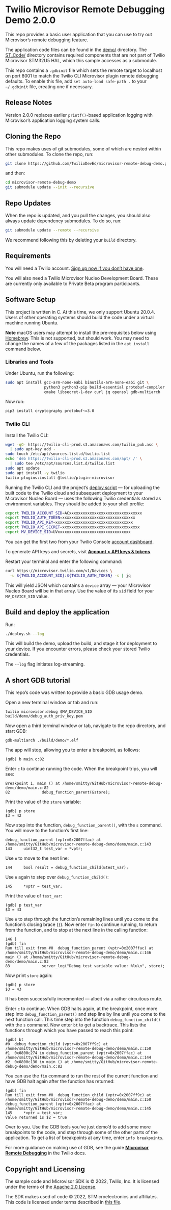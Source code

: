 # Twilio Microvisor Remote Debugging Demo 2.0.0

This repo provides a basic user application that you can use to try out Microvisor’s remote debugging feature.

The application code files can be found in the [demo/](demo/) directory. The [ST_Code/](ST_Code/) directory contains required components that are not part of Twilio Microvisor STM32U5 HAL, which this sample accesses as a submodule.

This repo contains a `.gdbinit` file which sets the remote target to localhost on port 8001 to match the Twilio CLI Microvisor plugin remote debugging defaults. To enable this file, add `set auto-load safe-path .` to your `~/.gdbinit` file, creating one if necessary.

## Release Notes

Version 2.0.0 replaces earlier `printf()`-based application logging with Microvisor’s application logging system calls.

## Cloning the Repo

This repo makes uses of git submodules, some of which are nested within other submodules. To clone the repo, run:

```bash
git clone https://github.com/TwilioDevEd/microvisor-remote-debug-demo.git
```

and then:

```bash
cd microvisor-remote-debug-demo
git submodule update --init --recursive
```

## Repo Updates

When the repo is updated, and you pull the changes, you should also always update dependency submodules. To do so, run:

```bash
git submodule update --remote --recursive
```

We recommend following this by deleting your `build` directory.

## Requirements

You will need a Twilio account. [Sign up now if you don’t have one](https://www.twilio.com/try-twilio).

You will also need a Twilio Microvisor Nucleo Development Board. These are currently only available to Private Beta program participants.

## Software Setup

This project is written in C. At this time, we only support Ubuntu 20.0.4. Users of other operating systems should build the code under a virtual machine running Ubuntu.

**Note** macOS users may attempt to install the pre-requisites below using [Homebrew](https://brew.sh). This is not supported, but should work. You may need to change the names of a few of the packages listed in the `apt install` command below.

### Libraries and Tools

Under Ubuntu, run the following:

```bash
sudo apt install gcc-arm-none-eabi binutils-arm-none-eabi git \
                 python3 python3-pip build-essential protobuf-compiler \
                 cmake libsecret-1-dev curl jq openssl gdb-multiarch
```

Now run:

```bash
pip3 install cryptography protobuf~=3.0
```

### Twilio CLI

Install the Twilio CLI:

```bash
wget -qO- https://twilio-cli-prod.s3.amazonaws.com/twilio_pub.asc \
  | sudo apt-key add -
sudo touch /etc/apt/sources.list.d/twilio.list
echo 'deb https://twilio-cli-prod.s3.amazonaws.com/apt/ /' \
  | sudo tee /etc/apt/sources.list.d/twilio.list
sudo apt update
sudo apt install -y twilio
twilio plugins:install @twilio/plugin-microvisor
```

Running the Twilio CLI and the project’s [deploy script](./deploy.sh) — for uploading the built code to the Twilio cloud and subsequent deployment to your Microvisor Nucleo Board — uses the following Twilio credentials stored as environment variables. They should be added to your shell profile:

```bash
export TWILIO_ACCOUNT_SID=ACxxxxxxxxxxxxxxxxxxxxxxxxxxxxxxxx
export TWILIO_AUTH_TOKEN=xxxxxxxxxxxxxxxxxxxxxxxxxxxxxxxx
export TWILIO_API_KEY=xxxxxxxxxxxxxxxxxxxxxxxxxxxxxxxxxx
export TWILIO_API_SECRET=xxxxxxxxxxxxxxxxxxxxxxxxxxxxxxxxxx
export MV_DEVICE_SID=UVxxxxxxxxxxxxxxxxxxxxxxxxxxxxxxxx
```

You can get the first two from your Twilio Console [account dashboard](https://console.twilio.com/).

To generate API keys and secrets, visit [**Account > API keys & tokens**](https://twilio.com/console/project/api-keys/).

Restart your terminal and enter the following command:

```bash
curl https://microvisor.twilio.com/v1/Devices \
  -u ${TWILIO_ACCOUNT_SID}:${TWILIO_AUTH_TOKEN} -s | jq
```

This will yield JSON which contains a `device` array — your Microvisor Nucleo Board will be in that array. Use the value of its `sid` field for your `MV_DEVICE_SID` value.

## Build and deploy the application

Run:

```bash
./deploy.sh --log
```

This will build the demo, upload the build, and stage it for deployment to your device. If you encounter errors, please check your stored Twilio credentials.

The `--log` flag initiates log-streaming.

## A short GDB tutorial

This repo’s code was written to provide a basic GDB usage demo.

Open a new terminal window or tab and run:

```
twilio microvisor:debug $MV_DEVICE_SID build/demo/debug_auth_priv_key.pem
```

Now open a third terminal window or tab, navigate to the repo directory, and start GDB:

```
gdb-multiarch ./build/demo/*.elf
```

The app will stop, allowing you to enter a breakpoint, as follows:

```
(gdb) b main.c:82
```

Enter `c` to continue running the code. When the breakpoint trips, you will see:

```
Breakpoint 1, main () at /home/smitty/GitHub/microvisor-remote-debug-demo/demo/main.c:82
82	            debug_function_parent(&store);
```

Print the value of the `store` variable:

```
(gdb) p store
$3 = 42
```

Now step into the function, `debug_function_parent()`, with the `s` command. You will move to the function’s first line:

```
debug_function_parent (vptr=0x2007ffac) at /home/smitty/GitHub/microvisor-remote-debug-demo/demo/main.c:143
143	    uint32_t test_var = *vptr;
```

Use `n` to move to the next line:

```
144	    bool result = debug_function_child(&test_var);
```

Use `n` again to step over `debug_function_child()`:

```
145	    *vptr = test_var;
```

Print the value of `test_var`:

```
(gdb) p test_var
$3 = 43
```

Use `n` to step through the function’s remaining lines until you come to the function’s closing brace (`}`). Now enter `fin` to continue running, to return from the function, and to stop at the next line in the calling function:

```
146	}
(gdb) fin
Run till exit from #0  debug_function_parent (vptr=0x2007ffac) at /home/smitty/GitHub/microvisor-remote-debug-demo/demo/main.c:146
main () at /home/smitty/GitHub/microvisor-remote-debug-demo/demo/main.c:83
83	            server_log("Debug test variable value: %lu\n", store);
```

Now print `store` again:

```
(gdb) p store
$3 = 43
```

It has been successfully incremented — albeit via a rather circuitous route.

Enter `c` to continue. When GDB halts again, at the breakpoint, once more step into `debug_function_parent()` and step line by line until you come to the next function call. This time step into the function `debug_function_child()` with the `s` command. Now enter `bt` to get a backtrace. This lists the functions through which you have passed to reach this point:

```
(gdb) bt
#0  debug_function_child (vptr=0x2007ff9c) at /home/smitty/GitHub/microvisor-remote-debug-demo/demo/main.c:150
#1  0x0800c274 in debug_function_parent (vptr=0x2007ffac) at /home/smitty/GitHub/microvisor-remote-debug-demo/demo/main.c:144
#2  0x0800c130 in main () at /home/smitty/GitHub/microvisor-remote-debug-demo/demo/main.c:82
```

You can use the `fin` command to run the rest of the current function and have GDB halt again after the function has returned:

```
(gdb) fin
Run till exit from #0  debug_function_child (vptr=0x2007ff9c) at /home/smitty/GitHub/microvisor-remote-debug-demo/demo/main.c:150
debug_function_parent (vptr=0x2007ffac) at /home/smitty/GitHub/microvisor-remote-debug-demo/demo/main.c:145
145	    *vptr = test_var;
Value returned is $2 = true
```

Over to you. Use the GDB tools you’ve just demo’d to add some more breakpoints to the code, and step through some of the other parts of the application. To get a list of breakpoints at any time, enter `info breakpoints`.

For more guidance on making use of GDB, see the guide [**Microvisor Remote Debugging**](https://www.twilio.com/docs/iot/microvisor/microvisor-remote-debugging) in the Twilio docs.

## Copyright and Licensing

The sample code and Microvisor SDK is © 2022, Twilio, Inc. It is licensed under the terms of the [Apache 2.0 License](./LICENSE).

The SDK makes used of code © 2022, STMicroelectronics and affiliates. This code is licensed under terms described in [this file](https://github.com/twilio/twilio-microvisor-hal-stm32u5/blob/main/LICENSE-STM32CubeU5.md).
